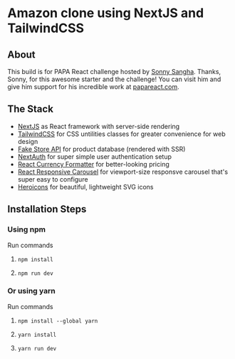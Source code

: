 # Amazon clone using NextJS and TailwindCSS

## About

This build is for PAPA React challenge hosted by [Sonny Sangha](https://www.papareact.com/). Thanks, Sonny, for this awesome starter and the challenge! You can visit him and give him support for his incredible work at [papareact.com](https://www.papareact.com/).

## The Stack

- [NextJS](https://nextjs.org/) as React framework with server-side rendering
- [TailwindCSS](https://tailwindcss.com/) for CSS untilities classes for greater convenience for web design
- [Fake Store API](https://fakestoreapi.com/) for product database (rendered with SSR)
- [NextAuth](https://next-auth.js.org/) for super simple user authentication setup
- [React Currency Formatter](https://www.npmjs.com/package/react-currency-formatter) for better-looking pricing
- [React Responsive Carousel](https://react-responsive-carousel.js.org/) for viewport-size responsve carousel that's super easy to configure
- [Heroicons](https://heroicons.com/) for beautiful, lightweight SVG icons

## Installation Steps



### Using npm

Run commands

1) ```npm install```


2) ```npm run dev```


### Or using yarn

Run commands 

1) ```npm install --global yarn```

2) ```yarn install```

3) ```yarn run dev```
